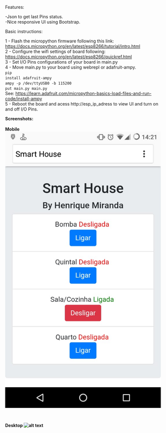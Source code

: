 Features:

-Json to get last Pins status.<br>
-Nice responsive UI using Bootstrap.<br>

Basic instructions:

1 - Flash the micropython firmware following this link: https://docs.micropython.org/en/latest/esp8266/tutorial/intro.html <br>
2 - Configure the wifi settings of board following: https://docs.micropython.org/en/latest/esp8266/quickref.html <br>
3 - Set I/O Pins configurations of your board in main.py<br>
4 - Move main.py to your board using webrepl or adafruit-ampy.<br>
<code>pip install adafruit-ampy</code><br>
<code>ampy -p /dev/ttyUSB0 -b 115200 put main.py main.py</code><br>
See: https://learn.adafruit.com/micropython-basics-load-files-and-run-code/install-ampy<br>
5 - Reboot the board and acess http://esp_ip_adress to view UI and turn on and off I/O Pins.<br>

<b>Screenshots:<b><br>
  <br>
Mobile
  ![alt text](https://raw.githubusercontent.com/Henrique-Miranda/SmartHouse/master/img/smarthousemobile.jpeg "Mobile")

<br>
  
Desktop
  ![alt text](https://raw.githubusercontent.com/Henrique-Miranda/SmartHouse/master/img/smarthousedesktop.jpeg "Desktop")
